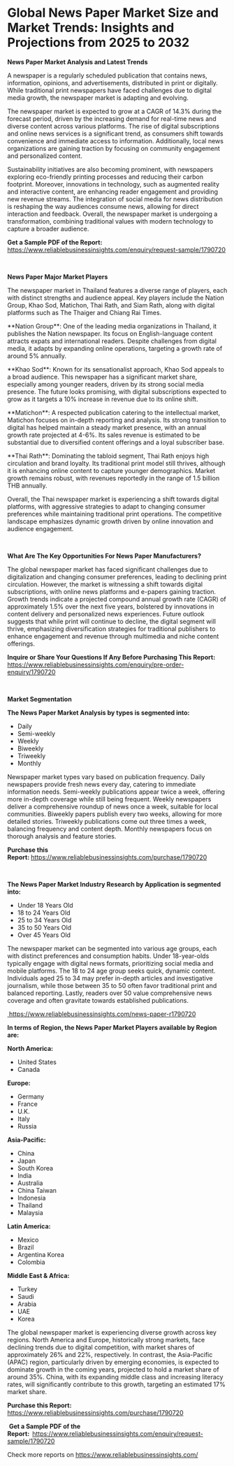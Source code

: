 <p><h1>Global News Paper Market Size and Market Trends: Insights and Projections from 2025 to 2032</h1></p><p><strong>News Paper Market Analysis and Latest Trends</strong></p>
<p><p>A newspaper is a regularly scheduled publication that contains news, information, opinions, and advertisements, distributed in print or digitally. While traditional print newspapers have faced challenges due to digital media growth, the newspaper market is adapting and evolving. </p><p>The newspaper market is expected to grow at a CAGR of 14.3% during the forecast period, driven by the increasing demand for real-time news and diverse content across various platforms. The rise of digital subscriptions and online news services is a significant trend, as consumers shift towards convenience and immediate access to information. Additionally, local news organizations are gaining traction by focusing on community engagement and personalized content.</p><p>Sustainability initiatives are also becoming prominent, with newspapers exploring eco-friendly printing processes and reducing their carbon footprint. Moreover, innovations in technology, such as augmented reality and interactive content, are enhancing reader engagement and providing new revenue streams. The integration of social media for news distribution is reshaping the way audiences consume news, allowing for direct interaction and feedback. Overall, the newspaper market is undergoing a transformation, combining traditional values with modern technology to capture a broader audience.</p></p>
<p><strong>Get a Sample PDF of the Report:&nbsp;</strong> <a href="https://www.reliablebusinessinsights.com/enquiry/request-sample/1790720?utm_campaign=3079&utm_medium=2&utm_source=Github&utm_content=ia&utm_term=04042025&utm_id=news-paper">https://www.reliablebusinessinsights.com/enquiry/request-sample/1790720</a></p>
<p>&nbsp;</p>
<p><strong>News Paper Major Market Players</strong></p>
<p><p>The newspaper market in Thailand features a diverse range of players, each with distinct strengths and audience appeal. Key players include the Nation Group, Khao Sod, Matichon, Thai Rath, and Siam Rath, along with digital platforms such as The Thaiger and Chiang Rai Times.</p><p>**Nation Group**: One of the leading media organizations in Thailand, it publishes the Nation newspaper. Its focus on English-language content attracts expats and international readers. Despite challenges from digital media, it adapts by expanding online operations, targeting a growth rate of around 5% annually.</p><p>**Khao Sod**: Known for its sensationalist approach, Khao Sod appeals to a broad audience. This newspaper has a significant market share, especially among younger readers, driven by its strong social media presence. The future looks promising, with digital subscriptions expected to grow as it targets a 10% increase in revenue due to its online shift.</p><p>**Matichon**: A respected publication catering to the intellectual market, Matichon focuses on in-depth reporting and analysis. Its strong transition to digital has helped maintain a steady market presence, with an annual growth rate projected at 4-6%. Its sales revenue is estimated to be substantial due to diversified content offerings and a loyal subscriber base.</p><p>**Thai Rath**: Dominating the tabloid segment, Thai Rath enjoys high circulation and brand loyalty. Its traditional print model still thrives, although it is enhancing online content to capture younger demographics. Market growth remains robust, with revenues reportedly in the range of 1.5 billion THB annually.</p><p>Overall, the Thai newspaper market is experiencing a shift towards digital platforms, with aggressive strategies to adapt to changing consumer preferences while maintaining traditional print operations. The competitive landscape emphasizes dynamic growth driven by online innovation and audience engagement.</p></p>
<p>&nbsp;</p>
<p><strong>What Are The Key Opportunities For News Paper Manufacturers?</strong></p>
<p><p>The global newspaper market has faced significant challenges due to digitalization and changing consumer preferences, leading to declining print circulation. However, the market is witnessing a shift towards digital subscriptions, with online news platforms and e-papers gaining traction. Growth trends indicate a projected compound annual growth rate (CAGR) of approximately 1.5% over the next five years, bolstered by innovations in content delivery and personalized news experiences. Future outlook suggests that while print will continue to decline, the digital segment will thrive, emphasizing diversification strategies for traditional publishers to enhance engagement and revenue through multimedia and niche content offerings.</p></p>
<p><strong>Inquire or Share Your Questions If Any Before Purchasing This Report:</strong> <a href="https://www.reliablebusinessinsights.com/enquiry/pre-order-enquiry/1790720?utm_campaign=3079&utm_medium=2&utm_source=Github&utm_content=ia&utm_term=04042025&utm_id=news-paper">https://www.reliablebusinessinsights.com/enquiry/pre-order-enquiry/1790720</a></p>
<p>&nbsp;</p>
<p><strong>Market Segmentation</strong></p>
<p><strong>The News Paper Market Analysis by types is segmented into:</strong></p>
<p><ul><li>Daily</li><li>Semi-weekly</li><li>Weekly</li><li>Biweekly</li><li>Triweekly</li><li>Monthly</li></ul></p>
<p><p>Newspaper market types vary based on publication frequency. Daily newspapers provide fresh news every day, catering to immediate information needs. Semi-weekly publications appear twice a week, offering more in-depth coverage while still being frequent. Weekly newspapers deliver a comprehensive roundup of news once a week, suitable for local communities. Biweekly papers publish every two weeks, allowing for more detailed stories. Triweekly publications come out three times a week, balancing frequency and content depth. Monthly newspapers focus on thorough analysis and feature stories.</p></p>
<p><strong>Purchase this Report:&nbsp;</strong><a href="https://www.reliablebusinessinsights.com/purchase/1790720?utm_campaign=3079&utm_medium=2&utm_source=Github&utm_content=ia&utm_term=04042025&utm_id=news-paper">https://www.reliablebusinessinsights.com/purchase/1790720</a></p>
<p>&nbsp;</p>
<p><strong>The News Paper Market Industry Research by Application is segmented into:</strong></p>
<p><ul><li>Under 18 Years Old</li><li>18 to 24 Years Old</li><li>25 to 34 Years Old</li><li>35 to 50 Years Old</li><li>Over 45 Years Old</li></ul></p>
<p><p>The newspaper market can be segmented into various age groups, each with distinct preferences and consumption habits. Under 18-year-olds typically engage with digital news formats, prioritizing social media and mobile platforms. The 18 to 24 age group seeks quick, dynamic content. Individuals aged 25 to 34 may prefer in-depth articles and investigative journalism, while those between 35 to 50 often favor traditional print and balanced reporting. Lastly, readers over 50 value comprehensive news coverage and often gravitate towards established publications.</p></p>
<p><a href="https://www.reliablebusinessinsights.com/news-paper-r1790720?utm_campaign=3079&utm_medium=2&utm_source=Github&utm_content=ia&utm_term=04042025&utm_id=news-paper">&nbsp;https://www.reliablebusinessinsights.com/news-paper-r1790720</a></p>
<p><strong>In terms of Region, the News Paper Market Players available by Region are:</strong></p>
<p>
    <p> <strong> North America: </strong>
        <ul>
            <li>United States</li>
            <li>Canada</li>
        </ul>
        </p> 
    <p> <strong> Europe: </strong>
        <ul>
            <li>Germany</li>
            <li>France</li>
            <li>U.K.</li>
            <li>Italy</li>
            <li>Russia</li>
        </ul>
        </p> 
    <p> <strong> Asia-Pacific: </strong>
        <ul>
            <li>China</li>
            <li>Japan</li>
            <li>South Korea</li>
            <li>India</li>
            <li>Australia</li>
            <li>China Taiwan</li>
            <li>Indonesia</li>
            <li>Thailand</li>
            <li>Malaysia</li>
        </ul>
        </p> 
    <p> <strong> Latin America: </strong>
        <ul>
            <li>Mexico</li>
            <li>Brazil</li>
            <li>Argentina Korea</li>
            <li>Colombia</li>
        </ul>
        </p> 
    <p> <strong> Middle East & Africa: </strong>
        <ul>
            <li>Turkey</li>
            <li>Saudi</li>
            <li>Arabia</li>
            <li>UAE</li>
            <li>Korea</li>
        </ul>
    </p>
    </p>
<p><p>The global newspaper market is experiencing diverse growth across key regions. North America and Europe, historically strong markets, face declining trends due to digital competition, with market shares of approximately 26% and 22%, respectively. In contrast, the Asia-Pacific (APAC) region, particularly driven by emerging economies, is expected to dominate growth in the coming years, projected to hold a market share of around 35%. China, with its expanding middle class and increasing literacy rates, will significantly contribute to this growth, targeting an estimated 17% market share.</p></p>
<p><strong>Purchase this Report: </strong><a href="https://www.reliablebusinessinsights.com/purchase/1790720?utm_campaign=3079&utm_medium=2&utm_source=Github&utm_content=ia&utm_term=04042025&utm_id=news-paper">https://www.reliablebusinessinsights.com/purchase/1790720</a></p>
<p>&nbsp;<strong>Get a Sample PDF of the Report:&nbsp;&nbsp;</strong><a href="https://www.reliablebusinessinsights.com/enquiry/request-sample/1790720?utm_campaign=3079&utm_medium=2&utm_source=Github&utm_content=ia&utm_term=04042025&utm_id=news-paper">https://www.reliablebusinessinsights.com/enquiry/request-sample/1790720</a></p>
<p><strong></strong></p>
<p>Check more reports on <a href="https://www.reliablebusinessinsights.com/?utm_campaign=3079&utm_medium=2&utm_source=Github&utm_content=ia&utm_term=04042025&utm_id=news-paper">https://www.reliablebusinessinsights.com/</a></p>